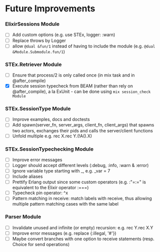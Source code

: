 # Future Improvements

### ElixirSessions Module
- [ ] Add custom options  (e.g. use STEx, logger: :warn)
- [ ] Replace throws by Logger
- [ ] allow `@dual &fun/1` instead of having to include the module (e.g. `@dual &Module.Submodule.fun/1`)

### STEx.Retriever Module
- [ ] Ensure that process/2 is only called once (in mix task and in @after_compile)
- [x] Execute session typecheck from BEAM (rather than rely on @after_compile), a la ExUnit - can be done using `mix session_check Module`

### STEx.SessionType Module
- [ ] Improve examples, docs and doctests
- [ ] Add spawn(server_fn, server_args, client_fn, client_args) that spawns two actors, exchanges their pids and calls the server/client functions
- [ ] Unfold multiple e.g. rec X.rec Y.(!A().X)

### STEx.SessionTypechecking Module
- [ ] Improve error messages
- [ ] Logger should accept different levels (:debug, :info, :warn & :error)
- [ ] Ignore variable type starting with _, e.g. _var = 7
- [ ] Include aliases
- [ ] Prettify Erlang output since some custom operators (e.g. :"=:=" is equivalent to the Elixir operator :===)
- [ ] Typecheck pin operator: ^x
- [ ] Pattern matching in receive: match labels with receive, thus allowing multiple pattern matching cases with the same label

### Parser Module
- [ ] Invalidate unused and infinite (or empty) recursion: e.g. rec Y.rec X.Y
- [ ] Improve error messages (e.g. replace {:illegal, '#'})
- [ ] Maybe convert branches with one option to receive statements (resp. Choice for send operations)
